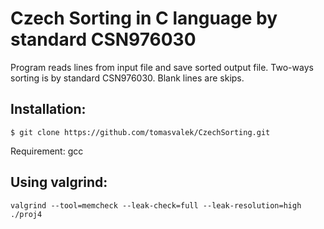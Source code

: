 Czech Sorting in C language by standard CSN976030
=======

Program reads lines from input file and save sorted output file. Two-ways sorting is
by standard CSN976030. Blank lines are skips.

Installation:
--------------
    $ git clone https://github.com/tomasvalek/CzechSorting.git

Requirement:
    gcc


Using valgrind:
--------------
    valgrind --tool=memcheck --leak-check=full --leak-resolution=high ./proj4

